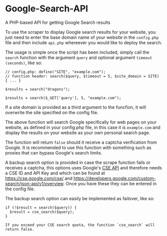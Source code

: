 # Google-Search-API
A PHP-based API for getting Google Search results

To use the scraper to display Google search results for your website, you just need to enter the base domain name of your website in the `config.php` file and then include `api.php` whereever you would like to deploy the search.

The usage is simple once the script has been included, simply call the `search` function with the argument `query` and optional argument `timeout (seconds)`, like so:

```
// config.php: define("SITE", "example.com");
// function header: search($query, $timeout = 5, $site_domain = SITE) { ... }

$results = search("dragons");

$results = search($_GET['query'], 5, "example.com");
```

If a site domain is provided as a third argument to the funcfion, it will overwrite the site specified on the config file.

The above function will search Google specifically for web pages on your website, as defined in your config.php file, in this case it is `example.com` and display the results on your website as your own personal search page.

The function will return `false` should it receive a captcha verification from Google. It is recommended to use this function with something such as proxies that can bypass Google's search limits.

A backup search option is provided in case the scrape function fails or receives a captcha, this options uses Google's [CSE API](https://developers.google.com/custom-search/json-api/v1/overview) and therefore needs a CSE ID and API Key and which can be found at https://cse.google.com/cse/ and https://developers.google.com/custom-search/json-api/v1/overview. Once you have these they can be entered in the config file.

The backup search option can easily be implemented as failover, like so:
```
if (!$result = search($query)) {
  $result = cse_search($query);
}

If you exceed your CSE search quota, the function `cse_search` will return false.

